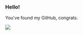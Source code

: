 ### Hello!


You've found my GitHub, congrats.

<a href="https://github.com/Jeffduhdawg/Jeffduhdawg/blob/main">
  <img align="center" src="https://github-readme-stats.vercel.app/api/pin/?username=Jeffduhdawg&repo=github-readme-stats" />
</a>
